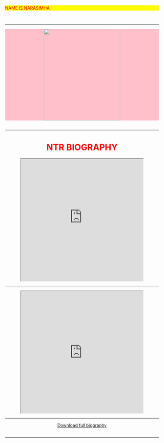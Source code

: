<!DOCTYPE html>
<html lang="en">
<head>
    <meta charset="UTF-8">
    <title>MY WEBSITE</title>
</head>
<body>
    <div align="left" style="background-color:yellow;color:red;">
        <p>NAME IS NARASIMHA</p>
        </Div>
        <br>
        <hr>
        <div align="center" style="background-color:pink;color:yellow;">
        <img src="1.jpg" width="250" height="300">
        </div>
        <br>
        <hr>
       <div align="center">
        <h1 STYLE="Color:red;">NTR BIOGRAPHY</h1>
        <iframe src="https://en.m.wikipedia.org/wiki/N._T._Rama_Rao_Jr." width="400" height="400"></iframe><br><hr>
        <iframe src="https://youtu.be/33jMQg_4iLY?si=xvvlWIRiGmLJqH_F" width="400" height="400"></iframe><br><hr>
       <a href="2.pdf"download> Download full biography</a></div><br><hr>
        
        
</body>
</html>
